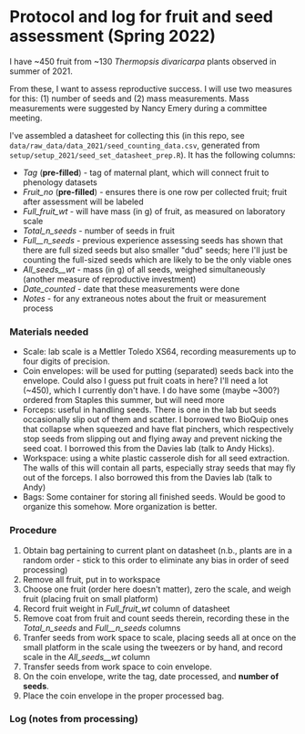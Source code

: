 # Protocol and log for fruit and seed assessment (Spring 2022) 

I have ~450 fruit from ~130 *Thermopsis divaricarpa* plants observed in summer of 2021.

From these, I want to assess reproductive success. I will use two measures for this: (1) number of seeds and (2) mass measurements. Mass measurements were suggested by Nancy Emery during a committee meeting.

I've assembled a datasheet for collecting this (in this repo, see `data/raw_data/data_2021/seed_counting_data.csv`, generated from `setup/setup_2021/seed_set_datasheet_prep.R`). It has the following columns:

* *Tag* (**pre-filled**) - tag of maternal plant, which will connect fruit to phenology datasets
* *Fruit_no* (**pre-filled**) - ensures there is one row per collected fruit; fruit after assessment will be labeled
* *Full_fruit_wt* - will have mass (in g) of fruit, as measured on laboratory scale
* *Total_n_seeds* - number of seeds in fruit
* *Full__n_seeds* - previous experience assessing seeds has shown that there are full sized seeds but also smaller "dud" seeds; here I'll just be counting the full-sized seeds which are likely to be the only viable ones
* *All_seeds__wt* - mass (in g) of all seeds, weighed simultaneously (another measure of reproductive investment)
* *Date_counted*  - date that these measurements were done
* *Notes* - for any extraneous notes about the fruit or measurement process

### Materials needed

* Scale: lab scale is a Mettler Toledo XS64, recording measurements up to four digits of precision.
* Coin envelopes: will be used for putting (separated) seeds back into the envelope. Could also I guess put fruit coats in here? I'll need a lot (~450), which I currently don't have. I do have some (maybe ~300?) ordered from Staples this summer, but will need more
* Forceps: useful in handling seeds. There is one in the lab but seeds occasionally slip out of them and scatter. I borrowed two BioQuip ones that collapse when squeezed and have flat pinchers, which respectively stop seeds from slipping out and flying away and prevent nicking the seed coat. I borrowed this from the Davies lab (talk to Andy Hicks).
* Workspace: using a white plastic casserole dish for all seed extraction. The walls of this will contain all parts, especially stray seeds that may fly out of the forceps. I also borrowed this from the Davies lab (talk to Andy)
* Bags: Some container for storing all finished seeds. Would be good to organize this somehow. More organization is better.

### Procedure

1) Obtain bag pertaining to current plant on datasheet (n.b., plants are in a random order - stick to this order to eliminate any bias in order of seed processing)
2) Remove all fruit, put in to workspace
3) Choose one fruit (order here doesn't matter), zero the scale, and weigh fruit (placing fruit on small platform)
4) Record fruit weight in *Full_fruit_wt* column of datasheet
5) Remove coat from fruit and count seeds therein, recording these in the *Total_n_seeds* and *Full__n_seeds* columns
6) Tranfer seeds from work space to scale, placing seeds all at once on the small platform in the scale using the tweezers or by hand, and record scale in the *All_seeds__wt* column
7) Transfer seeds from work space to coin envelope.
8) On the coin envelope, write the tag, date processed, and **number of seeds**.
9) Place the coin envelope in the proper processed bag.

### Log (notes from processing)